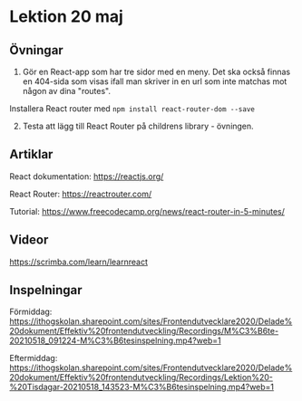 # Lektion 20 maj

## Övningar

1. Gör en React-app som har tre sidor med en meny. Det ska också finnas en 404-sida som visas ifall man
skriver in en url som inte matchas mot någon av dina "routes".

Installera React router med `npm install react-router-dom --save`

2. Testa att lägg till React Router på childrens library - övningen.


## Artiklar

React dokumentation: https://reactjs.org/

React Router: https://reactrouter.com/

Tutorial: https://www.freecodecamp.org/news/react-router-in-5-minutes/

## Videor

https://scrimba.com/learn/learnreact


## Inspelningar

Förmiddag: https://ithogskolan.sharepoint.com/sites/Frontendutvecklare2020/Delade%20dokument/Effektiv%20frontendutveckling/Recordings/M%C3%B6te-20210518_091224-M%C3%B6tesinspelning.mp4?web=1

Eftermiddag: https://ithogskolan.sharepoint.com/sites/Frontendutvecklare2020/Delade%20dokument/Effektiv%20frontendutveckling/Recordings/Lektion%20-%20Tisdagar-20210518_143523-M%C3%B6tesinspelning.mp4?web=1